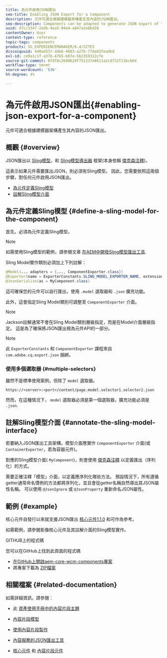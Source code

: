 ```yaml
---
title: 為元件啟用JSON匯出
seo-title: Enabling JSON Export for a Component
description: 元件可適合根據建模器架構產生其內容的JSON匯出。
seo-description: Components can be adapted to generate JSON export of their content based on a modeler framework.
uuid: d7cc3347-2adb-4ea5-94a4-a847a2e66d28
contentOwner: User
content-type: reference
topic-tags: components
products: SG_EXPERIENCEMANAGER/6.4/SITES
discoiquuid: 448ad337-d4bb-4603-a27b-77da93feadbd
exl-id: ce9a1c1f-a37b-4765-b87e-5b2359312cfe
source-git-commit: 0f4f8c2640629f751337e8611a2c8f32f21bcb6d
workflow-type: tm+mt
source-wordcount: '536'
ht-degree: 4%

---
```


# 為元件啟用JSON匯出{#enabling-json-export-for-a-component}

元件可適合根據建模器架構產生其內容的JSON匯出。

## 概觀 {#overview}

JSON匯出以 [Sling模型](https://sling.apache.org/documentation/bundles/models.html)，和 [Sling模型導出器](https://sling.apache.org/documentation/bundles/models.html#exporter-framework-since-130) 框架(本身依賴 [傑克森注釋](https://github.com/FasterXML/jackson-annotations/wiki/Jackson-Annotations))。

這表示如果元件需要匯出JSON，則必須有Sling模型。 因此，您需要依照這兩個步驟，對任何元件啟用JSON匯出。

* [為元件定義Sling模型](/help/sites-developing/json-exporter-components.md#define-a-sling-model-for-the-component)
* [註解Sling模型介面](#annotate-the-sling-model-interface)

## 為元件定義Sling模型 {#define-a-sling-model-for-the-component}

首先，必須為元件定義Sling模型。

>[!NOTE]
>
>如需使用Sling模型的範例，請參閱文章 [在AEM中開發Sling模型匯出工具](https://helpx.adobe.com/experience-manager/kt/platform-repository/using/sling-model-exporter-tutorial-develop.html).

Sling Model實作類別必須加上下列註解：

```java
@Model(... adapters = {..., ComponentExporter.class})
@Exporter(name = ExporterConstants.SLING_MODEL_EXPORTER_NAME, extensions = ExporterConstants.SLING_MODEL_EXTENSION)
@JsonSerialize(as = MyComponent.class)
```

這可確保您的元件可以自行匯出，使用 `.model` 選取器和 `.json` 擴充功能。

此外，這會指定Sling Model類別可調整至 `ComponentExporter` 介面。

>[!NOTE]
>
>Jackson註解通常不會在Sling Model類別層級指定，而是在Model介面層級指定。 這是為了確保將JSON匯出視為元件API的一部分。

>[!NOTE]
>
>此 `ExporterConstants` 和 `ComponentExporter` 課程來自 `com.adobe.cq.export.json` 捆綁。

### 使用多個選取器 {#multiple-selectors}

雖然不是標準使用案例，但除了 `model` 選取器。

```
https://<server>:<port>/content/page.model.selector1.selector2.json
```

然而，在這種情況下， `model` 選取器必須是第一個選取器，擴充功能必須是 `.json`.

## 註解Sling模型介面 {#annotate-the-sling-model-interface}

若要納入JSON匯出工具架構，模型介面應實作 `ComponentExporter` 介面(或 `ContainerExporter`，若為容器元件)。

對應的Sling模型介面( `MyComponent`)，則會使用 [傑克森注釋](https://github.com/FasterXML/jackson-annotations/wiki/Jackson-Annotations) 以定義匯出（序列化）的方式。

需要正確注釋「模型」介面，以定義應序列化哪些方法。 預設情況下，所有遵循getter通常命名慣例的方法都將序列化，並且會從getter名稱自然導出其JSON屬性名稱。 可以使用 `@JsonIgnore` 或 `@JsonProperty` 重新命名JSON屬性。

## 範例 {#example}

核心元件自發行以來就支援JSON匯出 [核心元件1.1.0](https://experienceleague.adobe.com/docs/experience-manager-core-components/using/introduction.html) 和可作為參考。

如需範例，請參閱影像核心元件及其註解介面的Sling模型實作。

GITHUB上的程式碼

您可以在GitHub上找到此頁面的程式碼

* [在GitHub上開啟aem-core-wcm-components專案](https://github.com/Adobe-Marketing-Cloud/aem-core-wcm-components)
* 將專案下載為 [ZIP檔案](https://github.com/Adobe-Marketing-Cloud/aem-core-wcm-components/archive/master.zip)

## 相關檔案 {#related-documentation}

如需詳細資訊，請參閱：

* 此 [資產使用手冊中的內容片段主題](https://helpx.adobe.com/experience-manager/6-4/assets/user-guide.html?topic=/experience-manager/6-4/assets/morehelp/content-fragments.ug.js)

* [內容片段模型](/help/assets/content-fragments-models.md)
* [使用內容片段製作](/help/sites-authoring/content-fragments.md)
* [內容服務的JSON匯出工具](/help/sites-developing/json-exporter.md)
* [核心元件](https://experienceleague.adobe.com/docs/experience-manager-core-components/using/introduction.html) 和 [內容片段元件](https://helpx.adobe.com/experience-manager/core-components/using/content-fragment-component.html)
